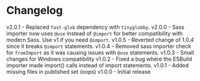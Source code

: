 
# Changelog

v2.0.1 - Replaced `fast-glob` dependency with `tinyglobby`.
v2.0.0 - Sass importer now uses `@use` instead of `@import` for better compatibility with modern Sass. Use v1 if you need `@import`.
v1.0.5 - Reverted change of 1.0.4 since it breaks `@import` statements.
v1.0.4 - Removed sass importer check for `fromImport` as it was causing issues with `@use` statements.
v1.0.3 - Small changes for Windows compatibility
v1.0.2 - Fixed a bug where the ESBuild importer made import() calls instead of import statements.
v1.0.1 - Added missing files in published set (oops)
v1.0.0 - Initial release
